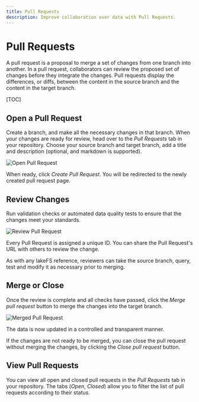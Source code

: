 ```yaml
---
title: Pull Requests
description: Improve collaboration over data with Pull Requests.
---
```


# Pull Requests

A pull request is a proposal to merge a set of changes from one branch into another.
In a pull request, collaborators can review the proposed set of changes before they integrate the changes.
Pull requests display the differences, or diffs, between the content in the source branch and the content in the target branch.

[TOC]

## Open a Pull Request

Create a branch, and make all the necessary changes in that branch.
When your changes are ready for review, head over to the _Pull Requests_ tab in your repository.
Choose your source branch and target branch, add a title and description (optional, and markdown is supported).

![Open Pull Request](/assets/img/pull-request-open.png)

When ready, click _Create Pull Request_. You will be redirected to the newly created pull request page.

## Review Changes

Run validation checks or automated data quality tests to ensure that the changes meet your standards.

![Review Pull Request](/assets/img/pull-request-review.png)

Every Pull Request is assigned a unique ID. You can share the Pull Request's URL with others to review the change.

As with any lakeFS reference, reviewers can take the source branch, query, test and modify it as necessary prior to merging.

## Merge or Close

Once the review is complete and all checks have passed, click the _Merge pull request_ button to merge the changes into the target branch.

![Merged Pull Request](/assets/img/pull-request-merged.png)

The data is now updated in a controlled and transparent manner.

If the changes are not ready to be merged, you can close the pull request without merging the changes, by clicking the _Close pull request_ button.

## View Pull Requests

You can view all open and closed pull requests in the _Pull Requests_ tab in your repository.
The tabs (_Open_, _Closed_) allow you to filter the list of pull requests according to their status.